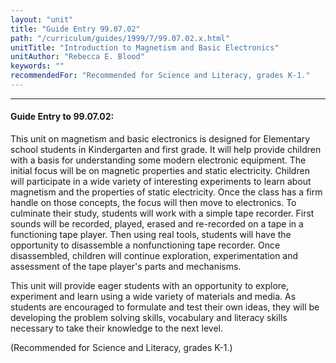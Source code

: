 ```yaml
---
layout: "unit"
title: "Guide Entry 99.07.02"
path: "/curriculum/guides/1999/7/99.07.02.x.html"
unitTitle: "Introduction to Magnetism and Basic Electronics"
unitAuthor: "Rebecca E. Blood"
keywords: ""
recommendedFor: "Recommended for Science and Literacy, grades K-1."
---
```

<body>
<hr/>
 <h4>
  Guide Entry to 99.07.02:
 </h4>
 This unit on magnetism and basic electronics is designed for Elementary school students in Kindergarten and first grade.  It will help provide children with a basis for understanding some modern electronic equipment.  The initial focus will be on magnetic properties and static electricity.  Children will participate in a wide variety of interesting experiments to learn about magnetism and the properties of static electricity.  Once the class has a firm handle on those concepts, the focus will then move to electronics.  To culminate their study, students will work with a simple tape recorder.  First sounds will be recorded, played, erased and re-recorded on a tape in a functioning tape player.   Then using real tools, students will have the opportunity to disassemble a nonfunctioning tape recorder.  Once disassembled, children will continue exploration, experimentation and assessment of the tape player's parts and mechanisms.
 <p>
  This unit will provide eager students with an opportunity to explore, experiment and learn using a wide variety of materials and media.  As students are encouraged to formulate and test their own ideas, they will be developing the problem solving skills, vocabulary and literacy skills necessary to take their knowledge to the next level.
 </p>
 <p>
  (Recommended for Science and Literacy, grades K-1.)
 </p>


</body>